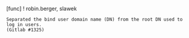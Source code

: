 [func] ! robin.berger, slawek

    Separated the bind user domain name (DN) from the root DN used to
    log in users.
    (Gitlab #1325)
